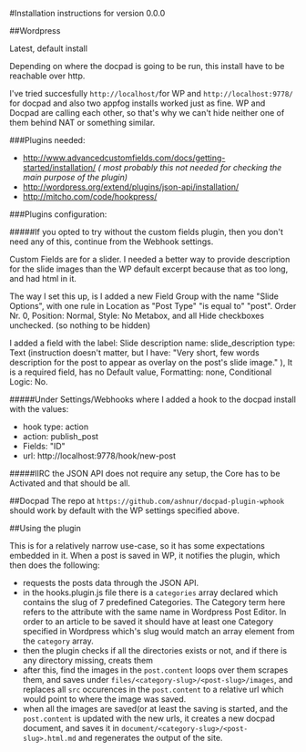 #Installation instructions for version 0.0.0

##Wordpress

Latest, default install

Depending on where the docpad is going to be run, this install have to be reachable over http.

I've tried succesfully `http://localhost/`for WP and `http://localhost:9778/` for docpad and also two appfog installs worked just as fine. WP and Docpad are calling each other, so that's why we can't hide neither one of them behind NAT or something similar.

###Plugins needed:
- http://www.advancedcustomfields.com/docs/getting-started/installation/ _( most probably this not needed for checking the main purpose of the plugin)_
- http://wordpress.org/extend/plugins/json-api/installation/
- http://mitcho.com/code/hookpress/

###Plugins configuration:

#####If you opted to try without the custom fields plugin, then you don't need any of this, continue from the Webhook settings.

Custom Fields are for a slider. I needed a better way to provide description for the slide images than the WP default excerpt because that as too long, and had html in it.

The way I set this up, is I added a new Field Group with the name "Slide Options", with one rule in Location as "Post Type" "is equal to" "post". Order Nr. 0, Position: Normal, Style: No Metabox, and all Hide checkboxes unchecked. (so nothing to be hidden)

I added a field with the label: Slide description name: slide_description type: Text  (instruction doesn't matter, but I have: "Very short, few words description for the post to appear as overlay on the post's slide image." ), It is a required field, has no Default value, Formatting: none, Conditional Logic: No.

#####Under Settings/Webhooks where I added a hook to the docpad install with the values:
- hook type: action
- action: publish_post
- Fields: "ID"
- url: http://localhost:9778/hook/new-post


#####IIRC the JSON API does not require any setup, the Core has to be Activated and that should be all.

##Docpad
The repo at `https://github.com/ashnur/docpad-plugin-wphook` should work by default with the WP settings specified above.

##Using the plugin

This is for a relatively narrow use-case, so it has some expectations embedded in it.
When a post is saved in WP, it notifies the plugin, which then does the following:
- requests the posts data through the JSON API.
- in the hooks.plugin.js file there is a `categories` array declared which contains the slug of 7 predefined Categories. The Category term here refers to the attribute with the same name in Wordpress Post Editor. In order to an article to be saved it should have at least one Category specified in Wordpress which's slug would match an array element from the `category` array.
- then the plugin checks if all the directories exists or not, and if there is any directory missing, creats them
- after this, find the images in the `post.content` loops over them scrapes them, and saves under `files/<category-slug>/<post-slug>/images`, and replaces all `src` occurences in the `post.content` to a relative url which would point to where the image was saved.
- when all the images are saved(or at least the saving is started, and the `post.content` is updated with the new urls, it creates a new docpad document, and saves it in `document/<category-slug>/<post-slug>.html.md` and regenerates the output of the site.
